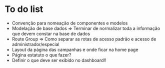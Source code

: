 # To do list 

- Convenção para nomeação de componentes e modelos
- Modelação de base dados => Terminar de normalizar toda a informação que devem constar na base de dados  
- Route Group => Como separar as rotas de acesso padrão e acesso de administrador/especial
- Layout da página das campanhas e onde ficar na home page 
- Página estatuto o que fazer? 
- Definir o que deve ser exibido no dashboard!!
